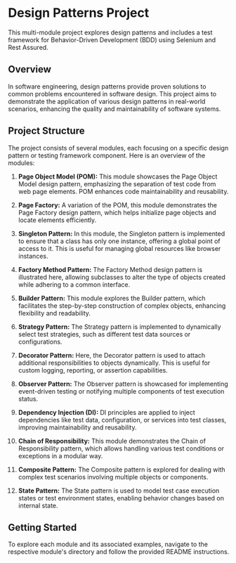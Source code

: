 # Design Patterns Project

This multi-module project explores design patterns and includes a test framework for Behavior-Driven Development (BDD) using Selenium and Rest Assured.

## Overview

In software engineering, design patterns provide proven solutions to common problems encountered in software design. This project aims to demonstrate the application of various design patterns in real-world scenarios, enhancing the quality and maintainability of software systems.

## Project Structure

The project consists of several modules, each focusing on a specific design pattern or testing framework component. Here is an overview of the modules:

1. **Page Object Model (POM):** This module showcases the Page Object Model design pattern, emphasizing the separation of test code from web page elements. POM enhances code maintainability and reusability.

2. **Page Factory:** A variation of the POM, this module demonstrates the Page Factory design pattern, which helps initialize page objects and locate elements efficiently.

3. **Singleton Pattern:** In this module, the Singleton pattern is implemented to ensure that a class has only one instance, offering a global point of access to it. This is useful for managing global resources like browser instances.

4. **Factory Method Pattern:** The Factory Method design pattern is illustrated here, allowing subclasses to alter the type of objects created while adhering to a common interface.

5. **Builder Pattern:** This module explores the Builder pattern, which facilitates the step-by-step construction of complex objects, enhancing flexibility and readability.

6. **Strategy Pattern:** The Strategy pattern is implemented to dynamically select test strategies, such as different test data sources or configurations.

7. **Decorator Pattern:** Here, the Decorator pattern is used to attach additional responsibilities to objects dynamically. This is useful for custom logging, reporting, or assertion capabilities.

8. **Observer Pattern:** The Observer pattern is showcased for implementing event-driven testing or notifying multiple components of test execution status.

9. **Dependency Injection (DI):** DI principles are applied to inject dependencies like test data, configuration, or services into test classes, improving maintainability and reusability.

10. **Chain of Responsibility:** This module demonstrates the Chain of Responsibility pattern, which allows handling various test conditions or exceptions in a modular way.

11. **Composite Pattern:** The Composite pattern is explored for dealing with complex test scenarios involving multiple objects or components.

12. **State Pattern:** The State pattern is used to model test case execution states or test environment states, enabling behavior changes based on internal state.

## Getting Started

To explore each module and its associated examples, navigate to the respective module's directory and follow the provided README instructions.


